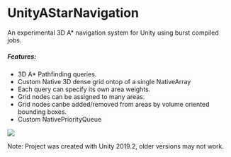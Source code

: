 # UnityAStarNavigation

An experimental 3D A* navigation system for Unity using burst compiled jobs.

##### Features:

* 3D A* Pathfinding queries.
* Custom Native 3D dense grid ontop of a single NativeArray<T>
* Each query can specify its own area weights.
* Grid nodes can be assigned to many areas.
* Grid nodes canbe added/removed from areas by volume oriented bounding boxes.
* Custom NativePriorityQueue<T>

<img src="https://i.imgur.com/bDRp9Jv.gif" target="_blank" />

Note: Project was created with Unity 2019.2, older versions may not work.